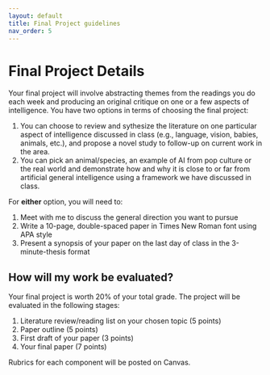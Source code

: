 ```yaml
---
layout: default
title: Final Project guidelines
nav_order: 5
---
```


# Final Project Details

Your final project will involve abstracting themes from the readings you do each week and producing an original critique on one or a few aspects of intelligence. You have two options in terms of choosing the final project:

1. You can choose to review and sythesize the literature on one particular aspect of intelligence discussed in class (e.g., language, vision, babies, animals, etc.), and propose a novel study to follow-up on current work in the area.
2. You can pick an animal/species, an example of AI from pop culture or the real world and demonstrate how and why it is close to or far from artificial general intelligence using a framework we have discussed in class. 

For **either** option, you will need to:

1. Meet with me to discuss the general direction you want to pursue
2. Write a 10-page, double-spaced paper in Times New Roman font using APA style
3. Present a synopsis of your paper on the last day of class in the 3-minute-thesis format

## How will my work be evaluated?

Your final project is worth 20% of your total grade. The project will be evaluated in the following stages:

1. Literature review/reading list on your chosen topic (5 points)
2. Paper outline (5 points)
3. First draft of your paper (3 points)
4. Your final paper (7 points)

Rubrics for each component will be posted on Canvas. 